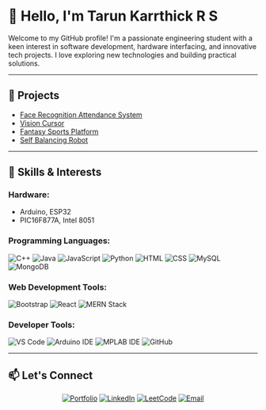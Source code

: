 # 👋 Hello, I'm Tarun Karrthick R S

Welcome to my GitHub profile! I'm a passionate engineering student with a keen interest in software development, hardware interfacing, and innovative tech projects. I love exploring new technologies and building practical solutions.

---

## 🌟  Projects

- [Face Recognition Attendance System](https://github.com/Tarun-karrthick-rs/face-detection-attendance-system)
- [Vision Cursor](https://github.com/Tarun-karrthick-rs/Vision-Cursor)
- [Fantasy Sports Platform](https://github.com/Tarun-karrthick-rs/project-frontend)
- [Self Balancing Robot](https://github.com/Tarun-karrthick-rs/Self-balancing-robot)

---

## 🚀 Skills & Interests

### Hardware:
- Arduino, ESP32
- PIC16F877A, Intel 8051

### Programming Languages:
![C++](https://img.shields.io/badge/-C++-00599C?style=flat-square&logo=c%2B%2B&logoColor=white)
![Java](https://img.shields.io/badge/-Java-007396?style=flat-square&logo=java&logoColor=white)
![JavaScript](https://img.shields.io/badge/-JavaScript-F7DF1E?style=flat-square&logo=javascript&logoColor=black)
![Python](https://img.shields.io/badge/-Python-3776AB?style=flat-square&logo=python&logoColor=white)
![HTML](https://img.shields.io/badge/-HTML-E34F26?style=flat-square&logo=html5&logoColor=white)
![CSS](https://img.shields.io/badge/-CSS-1572B6?style=flat-square&logo=css3&logoColor=white)
![MySQL](https://img.shields.io/badge/-MySQL-4479A1?style=flat-square&logo=mysql&logoColor=white)
![MongoDB](https://img.shields.io/badge/-MongoDB-47A248?style=flat-square&logo=mongodb&logoColor=white)

### Web Development Tools:
![Bootstrap](https://img.shields.io/badge/-Bootstrap-7952B3?style=flat-square&logo=bootstrap&logoColor=white)
![React](https://img.shields.io/badge/-React-61DAFB?style=flat-square&logo=react&logoColor=black)
![MERN Stack](https://img.shields.io/badge/-MERN_Stack-000000?style=flat-square&logo=javascript&logoColor=white)

### Developer Tools:
![VS Code](https://img.shields.io/badge/-VS_Code-007ACC?style=flat-square&logo=visual-studio-code&logoColor=white)
![Arduino IDE](https://img.shields.io/badge/-Arduino_IDE-00979D?style=flat-square&logo=arduino&logoColor=white)
![MPLAB IDE](https://img.shields.io/badge/-MPLAB_IDE-003F72?style=flat-square&logoColor=white)
![GitHub](https://img.shields.io/badge/-GitHub-181717?style=flat-square&logo=github&logoColor=white)

---

## 📫 Let's Connect

<div align="center">
  <a href="https://tarun-karrthick-rs.github.io/protfolio/"><img src="https://img.shields.io/badge/-Portfolio-000?style=flat-square&logo=web&logoColor=white" alt="Portfolio"/></a>
  <a href="https://www.linkedin.com/in/tarun-karrthick-r-s-58a536258/"><img src="https://img.shields.io/badge/-LinkedIn-0077B5?style=flat-square&logo=linkedin&logoColor=white" alt="LinkedIn"/></a>
  <a href="https://leetcode.com/u/Tarunkarrthick/"><img src="https://img.shields.io/badge/-LeetCode-FF6A00?style=flat-square&logo=leetcode&logoColor=white" alt="LeetCode"/></a>
  <a href="karrthicktarun@gmail.com"><img src="https://img.shields.io/badge/-Email-D14836?style=flat-square&logo=gmail&logoColor=white" alt="Email"/></a>
</div>
